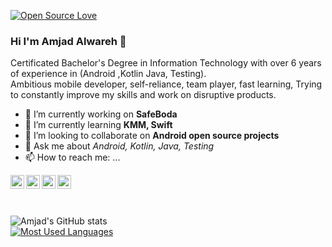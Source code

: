 [![Open Source Love](https://badges.frapsoft.com/os/v2/open-source.svg?v=103)](https://github.com/amjadalwareh) 
### Hi I'm Amjad Alwareh 👋

Certificated Bachelor's Degree in Information Technology
with over 6 years of experience in (Android ,Kotlin Java, Testing).  
Ambitious mobile developer, self-reliance, team player, fast learning,
Trying to constantly improve my skills and work on disruptive products.

- 🔭 I’m currently working on **SafeBoda**
- 🌱 I’m currently learning **KMM, Swift**
- 👯 I’m looking to collaborate on **Android open source projects**
- 💬 Ask me about *Android, Kotlin, Java, Testing*
- 📫 How to reach me: ...

<a href="https://twitter.com/amjadalwareh">
  <img align="left" alt="Twitter" width="22px" src="https://cdn.jsdelivr.net/npm/simple-icons@v3/icons/twitter.svg" />
</a><a href="https://www.linkedin.com/in/amjadalwareh">
  <img align="left" alt="LinkedIn" width="22px" src="https://cdn.jsdelivr.net/npm/simple-icons@v3/icons/linkedin.svg" />
</a><a href="https://instagram.com/amjadalwareh/">
  <img align="left" alt="Instagram" width="22px" src="https://cdn.jsdelivr.net/npm/simple-icons@v3/icons/instagram.svg" />
</a><a href="https://facebook.com/amjadalwareh">
  <img align="left" alt="Facebook" width="22px" src="https://cdn.jsdelivr.net/npm/simple-icons@v3/icons/facebook.svg" />
</a>
<br/>
<br/>
<br/>

![Amjad's GitHub stats](https://github-readme-stats.vercel.app/api?username=amjadalwareh&show_icons=true&theme=dark)<br/>
[![Most Used Languages](https://github-readme-stats.vercel.app/api/top-langs/?username=amjadalwareh&layout=compact)](https://github.com/anuraghazra/github-readme-stats)
